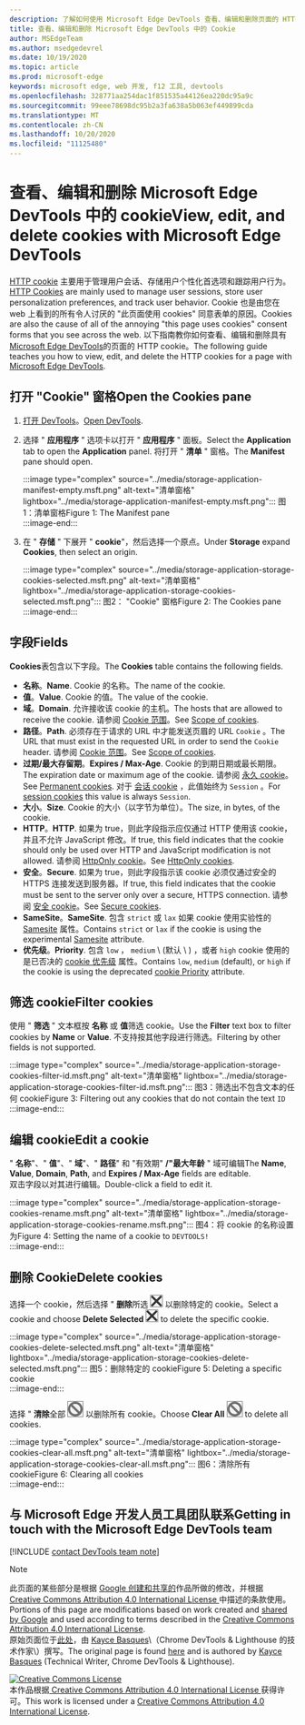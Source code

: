 ```yaml
---
description: 了解如何使用 Microsoft Edge DevTools 查看、编辑和删除页面的 HTTP cookie。
title: 查看、编辑和删除 Microsoft Edge DevTools 中的 Cookie
author: MSEdgeTeam
ms.author: msedgedevrel
ms.date: 10/19/2020
ms.topic: article
ms.prod: microsoft-edge
keywords: microsoft edge, web 开发, f12 工具, devtools
ms.openlocfilehash: 328771aa254dac1f851535a44126ea220dc95a9c
ms.sourcegitcommit: 99eee78698dc95b2a3fa638a5b063ef449899cda
ms.translationtype: MT
ms.contentlocale: zh-CN
ms.lasthandoff: 10/20/2020
ms.locfileid: "11125480"
---
```

<!-- Copyright Kayce Basques 

   Licensed under the Apache License, Version 2.0 (the "License");
   you may not use this file except in compliance with the License.
   You may obtain a copy of the License at

       https://www.apache.org/licenses/LICENSE-2.0

   Unless required by applicable law or agreed to in writing, software
   distributed under the License is distributed on an "AS IS" BASIS,
   WITHOUT WARRANTIES OR CONDITIONS OF ANY KIND, either express or implied.
   See the License for the specific language governing permissions and
   limitations under the License.  -->

# <span data-ttu-id="75ee4-104">查看、编辑和删除 Microsoft Edge DevTools 中的 cookie</span><span class="sxs-lookup"><span data-stu-id="75ee4-104">View, edit, and delete cookies with Microsoft Edge DevTools</span></span>  

<span data-ttu-id="75ee4-105">[HTTP cookie][MDNHTTPCookies] 主要用于管理用户会话、存储用户个性化首选项和跟踪用户行为。</span><span class="sxs-lookup"><span data-stu-id="75ee4-105">[HTTP Cookies][MDNHTTPCookies] are mainly used to manage user sessions, store user personalization preferences, and track user behavior.</span></span>  <span data-ttu-id="75ee4-106">Cookie 也是由您在 web 上看到的所有令人讨厌的 "此页面使用 cookies" 同意表单的原因。</span><span class="sxs-lookup"><span data-stu-id="75ee4-106">Cookies are also the cause of all of the annoying "this page uses cookies" consent forms that you see across the web.</span></span>  <span data-ttu-id="75ee4-107">以下指南教你如何查看、编辑和删除具有 [Microsoft Edge DevTools][MicrosoftEdgeDevTools]的页面的 HTTP cookie。</span><span class="sxs-lookup"><span data-stu-id="75ee4-107">The following guide teaches you how to view, edit, and delete the HTTP cookies for a page with [Microsoft Edge DevTools][MicrosoftEdgeDevTools].</span></span>  

## <span data-ttu-id="75ee4-108">打开 "Cookie" 窗格</span><span class="sxs-lookup"><span data-stu-id="75ee4-108">Open the Cookies pane</span></span>  

1.  <span data-ttu-id="75ee4-109">[打开 DevTools][DevToolsOpen]。</span><span class="sxs-lookup"><span data-stu-id="75ee4-109">[Open DevTools][DevToolsOpen].</span></span>  
1.  <span data-ttu-id="75ee4-110">选择 " **应用程序** " 选项卡以打开 " **应用程序** " 面板。</span><span class="sxs-lookup"><span data-stu-id="75ee4-110">Select the **Application** tab to open the **Application** panel.</span></span>  <span data-ttu-id="75ee4-111">将打开 " **清单** " 窗格。</span><span class="sxs-lookup"><span data-stu-id="75ee4-111">The **Manifest** pane should open.</span></span>  
    
    :::image type="complex" source="../media/storage-application-manifest-empty.msft.png" alt-text="清单窗格" lightbox="../media/storage-application-manifest-empty.msft.png":::
       <span data-ttu-id="75ee4-113">图1：清单窗格</span><span class="sxs-lookup"><span data-stu-id="75ee4-113">Figure 1:  The Manifest pane</span></span>  
    :::image-end:::  

1.  <span data-ttu-id="75ee4-114">在 " **存储** " 下展开 " **cookie**"，然后选择一个原点。</span><span class="sxs-lookup"><span data-stu-id="75ee4-114">Under **Storage** expand **Cookies**, then select an origin.</span></span>  
    
    :::image type="complex" source="../media/storage-application-storage-cookies-selected.msft.png" alt-text="清单窗格" lightbox="../media/storage-application-storage-cookies-selected.msft.png":::
       <span data-ttu-id="75ee4-116">图2： "Cookie" 窗格</span><span class="sxs-lookup"><span data-stu-id="75ee4-116">Figure 2:  The Cookies pane</span></span>  
    :::image-end:::  

## <span data-ttu-id="75ee4-117">字段</span><span class="sxs-lookup"><span data-stu-id="75ee4-117">Fields</span></span>  

<span data-ttu-id="75ee4-118">**Cookies**表包含以下字段。</span><span class="sxs-lookup"><span data-stu-id="75ee4-118">The **Cookies** table contains the following fields.</span></span>  

*   <span data-ttu-id="75ee4-119">**名称**。</span><span class="sxs-lookup"><span data-stu-id="75ee4-119">**Name**.</span></span>  <span data-ttu-id="75ee4-120">Cookie 的名称。</span><span class="sxs-lookup"><span data-stu-id="75ee4-120">The name of the cookie.</span></span>  
*   <span data-ttu-id="75ee4-121">**值**。</span><span class="sxs-lookup"><span data-stu-id="75ee4-121">**Value**.</span></span>  <span data-ttu-id="75ee4-122">Cookie 的值。</span><span class="sxs-lookup"><span data-stu-id="75ee4-122">The value of the cookie.</span></span>  
*   <span data-ttu-id="75ee4-123">**域**。</span><span class="sxs-lookup"><span data-stu-id="75ee4-123">**Domain**.</span></span>  <span data-ttu-id="75ee4-124">允许接收该 cookie 的主机。</span><span class="sxs-lookup"><span data-stu-id="75ee4-124">The hosts that are allowed to receive the cookie.</span></span>  <span data-ttu-id="75ee4-125">请参阅 [Cookie 范围][MDNHTTPCookiesScope]。</span><span class="sxs-lookup"><span data-stu-id="75ee4-125">See [Scope of cookies][MDNHTTPCookiesScope].</span></span>  
*   <span data-ttu-id="75ee4-126">**路径**。</span><span class="sxs-lookup"><span data-stu-id="75ee4-126">**Path**.</span></span>  <span data-ttu-id="75ee4-127">必须存在于请求的 URL 中才能发送页眉的 URL `Cookie` 。</span><span class="sxs-lookup"><span data-stu-id="75ee4-127">The URL that must exist in the requested URL in order to send the `Cookie` header.</span></span>  <span data-ttu-id="75ee4-128">请参阅 [Cookie 范围][MDNHTTPCookiesScope]。</span><span class="sxs-lookup"><span data-stu-id="75ee4-128">See [Scope of cookies][MDNHTTPCookiesScope].</span></span>  
*   <span data-ttu-id="75ee4-129">**过期/最大存留期**。</span><span class="sxs-lookup"><span data-stu-id="75ee4-129">**Expires / Max-Age**.</span></span>  <span data-ttu-id="75ee4-130">Cookie 的到期日期或最长期限。</span><span class="sxs-lookup"><span data-stu-id="75ee4-130">The expiration date or maximum age of the cookie.</span></span>  <span data-ttu-id="75ee4-131">请参阅 [永久 cookie][MDNHTTPCookiesPermanent]。</span><span class="sxs-lookup"><span data-stu-id="75ee4-131">See [Permanent cookies][MDNHTTPCookiesPermanent].</span></span>  <span data-ttu-id="75ee4-132">对于 [会话 cookie][MDNHTTPCookiesSession] ，此值始终为 `Session` 。</span><span class="sxs-lookup"><span data-stu-id="75ee4-132">For [session cookies][MDNHTTPCookiesSession] this value is always `Session`.</span></span>  
*   <span data-ttu-id="75ee4-133">**大小**。</span><span class="sxs-lookup"><span data-stu-id="75ee4-133">**Size**.</span></span>  <span data-ttu-id="75ee4-134">Cookie 的大小（以字节为单位）。</span><span class="sxs-lookup"><span data-stu-id="75ee4-134">The size, in bytes, of the cookie.</span></span>  
*   <span data-ttu-id="75ee4-135">**HTTP**。</span><span class="sxs-lookup"><span data-stu-id="75ee4-135">**HTTP**.</span></span>  <span data-ttu-id="75ee4-136">如果为 true，则此字段指示应仅通过 HTTP 使用该 cookie，并且不允许 JavaScript 修改。</span><span class="sxs-lookup"><span data-stu-id="75ee4-136">If true, this field indicates that the cookie should only be used over HTTP and JavaScript modification is not allowed.</span></span>  <span data-ttu-id="75ee4-137">请参阅 [HttpOnly cookie][MDNHTTPCookiesSecure]。</span><span class="sxs-lookup"><span data-stu-id="75ee4-137">See [HttpOnly cookies][MDNHTTPCookiesSecure].</span></span>  
*   <span data-ttu-id="75ee4-138">**安全**。</span><span class="sxs-lookup"><span data-stu-id="75ee4-138">**Secure**.</span></span>  <span data-ttu-id="75ee4-139">如果为 true，则此字段指示该 cookie 必须仅通过安全的 HTTPS 连接发送到服务器。</span><span class="sxs-lookup"><span data-stu-id="75ee4-139">If true, this field indicates that the cookie must be sent to the server only over a secure, HTTPS connection.</span></span>  <span data-ttu-id="75ee4-140">请参阅 [安全 cookie][MDNHTTPCookiesSecure]。</span><span class="sxs-lookup"><span data-stu-id="75ee4-140">See [Secure cookies][MDNHTTPCookiesSecure].</span></span>  
*   <span data-ttu-id="75ee4-141">**SameSite**。</span><span class="sxs-lookup"><span data-stu-id="75ee4-141">**SameSite**.</span></span>  <span data-ttu-id="75ee4-142">包含 `strict` 或 `lax` 如果 cookie 使用实验性的 [Samesite][MDNHTTPCookiesSamesite] 属性。</span><span class="sxs-lookup"><span data-stu-id="75ee4-142">Contains `strict` or `lax` if the cookie is using the experimental [Samesite][MDNHTTPCookiesSamesite] attribute.</span></span>  
*   <span data-ttu-id="75ee4-143">**优先级**。</span><span class="sxs-lookup"><span data-stu-id="75ee4-143">**Priority**.</span></span>  <span data-ttu-id="75ee4-144">包含 `low` ， `medium` \ (默认 \ ) ，或者 `high` cookie 使用的是已否决的 [cookie 优先级][ChromiumIssue232693] 属性。</span><span class="sxs-lookup"><span data-stu-id="75ee4-144">Contains `low`, `medium` \(default\), or `high` if the cookie is using the deprecated [cookie Priority][ChromiumIssue232693] attribute.</span></span>

## <span data-ttu-id="75ee4-145">筛选 cookie</span><span class="sxs-lookup"><span data-stu-id="75ee4-145">Filter cookies</span></span>  

<span data-ttu-id="75ee4-146">使用 " **筛选** " 文本框按 **名称** 或 **值**筛选 cookie。</span><span class="sxs-lookup"><span data-stu-id="75ee4-146">Use the **Filter** text box to filter cookies by **Name** or **Value**.</span></span>  <span data-ttu-id="75ee4-147">不支持按其他字段进行筛选。</span><span class="sxs-lookup"><span data-stu-id="75ee4-147">Filtering by other fields is not supported.</span></span>  

:::image type="complex" source="../media/storage-application-storage-cookies-filter-id.msft.png" alt-text="清单窗格" lightbox="../media/storage-application-storage-cookies-filter-id.msft.png":::
   <span data-ttu-id="75ee4-149">图3：筛选出不包含文本的任何 cookie</span><span class="sxs-lookup"><span data-stu-id="75ee4-149">Figure 3:  Filtering out any cookies that do not contain the text</span></span> `ID`  
:::image-end:::  

## <span data-ttu-id="75ee4-150">编辑 cookie</span><span class="sxs-lookup"><span data-stu-id="75ee4-150">Edit a cookie</span></span>  

<span data-ttu-id="75ee4-151">" **名称**"、" **值**"、" **域**"、" **路径**" 和 "有效期" **/"最大年龄** " 域可编辑</span><span class="sxs-lookup"><span data-stu-id="75ee4-151">The **Name**, **Value**, **Domain**, **Path**, and **Expires / Max-Age** fields are editable.</span></span>  
<span data-ttu-id="75ee4-152">双击字段以对其进行编辑。</span><span class="sxs-lookup"><span data-stu-id="75ee4-152">Double-click a field to edit it.</span></span>  

:::image type="complex" source="../media/storage-application-storage-cookies-rename.msft.png" alt-text="清单窗格" lightbox="../media/storage-application-storage-cookies-rename.msft.png":::
   <span data-ttu-id="75ee4-154">图4：将 cookie 的名称设置为</span><span class="sxs-lookup"><span data-stu-id="75ee4-154">Figure 4:  Setting the name of a cookie to</span></span> `DEVTOOLS!`  
:::image-end:::  

## <span data-ttu-id="75ee4-155">删除 Cookie</span><span class="sxs-lookup"><span data-stu-id="75ee4-155">Delete cookies</span></span>  

<span data-ttu-id="75ee4-156">选择一个 cookie，然后选择 " **删除**所选 ![ 删除" ][ImageDeleteIcon]  以删除特定的 cookie。</span><span class="sxs-lookup"><span data-stu-id="75ee4-156">Select a cookie and choose **Delete Selected** ![Delete Selected][ImageDeleteIcon]  to delete the specific cookie.</span></span>  

:::image type="complex" source="../media/storage-application-storage-cookies-delete-selected.msft.png" alt-text="清单窗格" lightbox="../media/storage-application-storage-cookies-delete-selected.msft.png":::
   <span data-ttu-id="75ee4-158">图5：删除特定的 cookie</span><span class="sxs-lookup"><span data-stu-id="75ee4-158">Figure 5:  Deleting a specific cookie</span></span>  
:::image-end:::  

<span data-ttu-id="75ee4-159">选择 " **清除**全部 ![ 清除" ][ImageClearIcon]  以删除所有 cookie。</span><span class="sxs-lookup"><span data-stu-id="75ee4-159">Choose **Clear All** ![Clear All][ImageClearIcon]  to delete all cookies.</span></span>  

:::image type="complex" source="../media/storage-application-storage-cookies-clear-all.msft.png" alt-text="清单窗格" lightbox="../media/storage-application-storage-cookies-clear-all.msft.png":::
   <span data-ttu-id="75ee4-161">图6：清除所有 cookie</span><span class="sxs-lookup"><span data-stu-id="75ee4-161">Figure 6:  Clearing all cookies</span></span>  
:::image-end:::  

## <span data-ttu-id="75ee4-162">与 Microsoft Edge 开发人员工具团队联系</span><span class="sxs-lookup"><span data-stu-id="75ee4-162">Getting in touch with the Microsoft Edge DevTools team</span></span>  

[!INCLUDE [contact DevTools team note](../includes/contact-devtools-team-note.md)]  

<!-- image links -->  

[ImageClearIcon]: ../media/clear-icon.msft.png  
[ImageDeleteIcon]: ../media/delete-icon.msft.png  

<!-- links -->  

[MicrosoftEdgeDevTools]: /microsoft-edge/devtools-guide-chromium "Microsoft Edge (Chromium) 开发人员工具"  
[DevToolsOpen]: /microsoft-edge/devtools-guide-chromium/open "打开 Microsoft Edge DevTools"  

[ChromiumIssue232693]: https://bugs.chromium.org/p/chromium/issues/detail?id=232693 "Chromium 问题232693：为 Cookies 实施优先级字段 |Chromium Bug"  

[MDNHTTPCookies]: https://developer.mozilla.org/docs/Web/HTTP/Cookies "HTTP cookie |MDN"  
[MDNHTTPCookiesPermanent]: https://developer.mozilla.org/docs/Web/HTTP/Cookies#Permanent_cookies "HTTP cookie-永久 cookie |MDN"  
[MDNHTTPCookiesSamesite]: https://developer.mozilla.org/docs/Web/HTTP/Cookies#SameSite_cookies "HTTP cookie-SameSite cookie |MDN"  
[MDNHTTPCookiesScope]: https://developer.mozilla.org/docs/Web/HTTP/Cookies#Scope_of_cookies "HTTP cookie-cookie 范围 |MDN"  
[MDNHTTPCookiesSecure]: https://developer.mozilla.org/docs/Web/HTTP/Cookies#Secure_and_HttpOnly_cookies "HTTP cookie-安全和 HttpOnly cookie |MDN"  
[MDNHTTPCookiesSession]: https://developer.mozilla.org/docs/Web/HTTP/Cookies#Session_cookies "HTTP cookie-会话 cookie |MDN"  

> [!NOTE]
> <span data-ttu-id="75ee4-172">此页面的某些部分是根据 [Google 创建和共享的][GoogleSitePolicies]作品所做的修改，并根据[ Creative Commons Attribution 4.0 International License ][CCA4IL]中描述的条款使用。</span><span class="sxs-lookup"><span data-stu-id="75ee4-172">Portions of this page are modifications based on work created and [shared by Google][GoogleSitePolicies] and used according to terms described in the [Creative Commons Attribution 4.0 International License][CCA4IL].</span></span>  
> <span data-ttu-id="75ee4-173">原始页面位于[此处](https://developers.google.com/web/tools/chrome-devtools/storage/cookies)，由 [Kayce Basques][KayceBasques]\（Chrome DevTools \& Lighthouse 的技术作家\）撰写。</span><span class="sxs-lookup"><span data-stu-id="75ee4-173">The original page is found [here](https://developers.google.com/web/tools/chrome-devtools/storage/cookies) and is authored by [Kayce Basques][KayceBasques] \(Technical Writer, Chrome DevTools \& Lighthouse\).</span></span>  

[![Creative Commons License][CCby4Image]][CCA4IL]  
<span data-ttu-id="75ee4-175">本作品根据[ Creative Commons Attribution 4.0 International License ][CCA4IL]获得许可。</span><span class="sxs-lookup"><span data-stu-id="75ee4-175">This work is licensed under a [Creative Commons Attribution 4.0 International License][CCA4IL].</span></span>  

[CCA4IL]: https://creativecommons.org/licenses/by/4.0  
[CCby4Image]: https://i.creativecommons.org/l/by/4.0/88x31.png  
[GoogleSitePolicies]: https://developers.google.com/terms/site-policies  
[KayceBasques]: https://developers.google.com/web/resources/contributors/kaycebasques  

